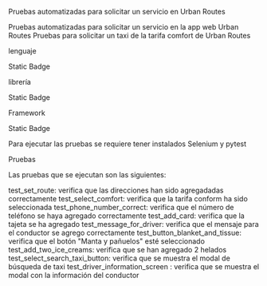 Pruebas automatizadas para solicitar un servicio en Urban Routes

Pruebas automatizadas para solicitar un servicio en la app web Urban Routes
Pruebas para solicitar un taxi de la tarifa comfort de Urban Routes

lenguaje

Static Badge

librería

Static Badge

Framework

Static Badge

Para ejecutar las pruebas se requiere tener instalados Selenium y pytest

Pruebas 

Las pruebas que se ejecutan son las siguientes:

test_set_route: verifica que las direcciones han sido agregadadas correctamente
test_select_comfort: verifica que la tarifa conform ha sido seleccionada
test_phone_number_correct: verifica que el número de teléfono se haya agregado correctamente
test_add_card: verifica que la tajeta se ha agregado
test_message_for_driver: verifica que el mensaje para el conductor se agrego correctamente
test_button_blanket_and_tissue: verifica que el botón "Manta y pañuelos" esté seleccionado
test_add_two_ice_creams: verifica que se han agregado 2 helados
test_select_search_taxi_button: verifica que se muestra el modal de búsqueda de taxi
test_driver_information_screen : verifica que se muestra el modal con la información del conductor
